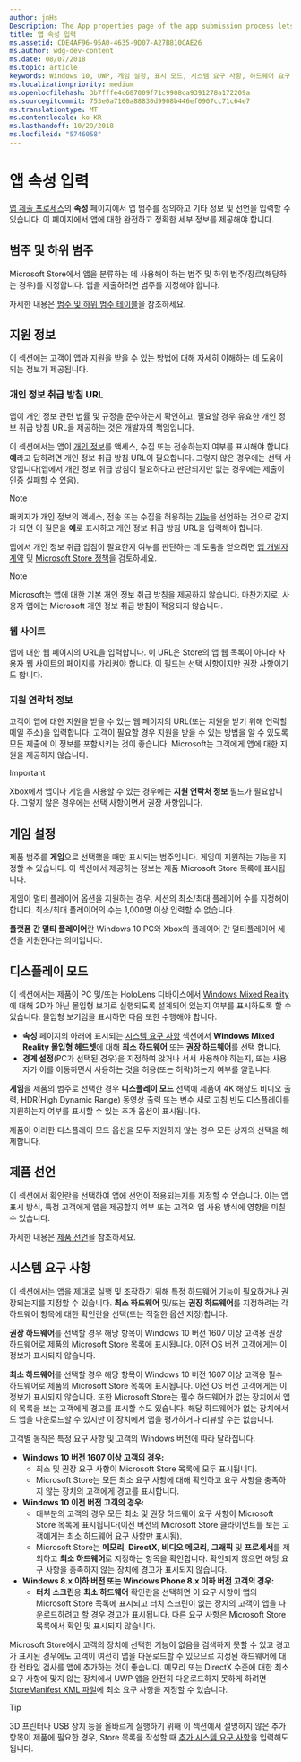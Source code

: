 ```yaml
---
author: jnHs
Description: The App properties page of the app submission process lets you define your app's category and indicate hardware preferences or other declarations.
title: 앱 속성 입력
ms.assetid: CDE4AF96-95A0-4635-9D07-A27B810CAE26
ms.author: wdg-dev-content
ms.date: 08/07/2018
ms.topic: article
keywords: Windows 10, UWP, 게임 설정, 표시 모드, 시스템 요구 사항, 하드웨어 요구 사항, 최소 하드웨어, 권장 하드웨어, 개인 정보 취급 방침, 지원 연락처 정보, 앱 웹 사이트, 지원 정보
ms.localizationpriority: medium
ms.openlocfilehash: 3b7fffe4c687009f71c9908ca9391278a172209a
ms.sourcegitcommit: 753e0a7160a88830d9908b446ef0907cc71c64e7
ms.translationtype: MT
ms.contentlocale: ko-KR
ms.lasthandoff: 10/29/2018
ms.locfileid: "5746058"
---
```

# <a name="enter-app-properties"></a>앱 속성 입력

[앱 제출 프로세스](app-submissions.md)의 **속성** 페이지에서 앱 범주를 정의하고 기타 정보 및 선언을 입력할 수 있습니다. 이 페이지에서 앱에 대한 완전하고 정확한 세부 정보를 제공해야 합니다.


## <a name="category-and-subcategory"></a>범주 및 하위 범주

Microsoft Store에서 앱을 분류하는 데 사용해야 하는 범주 및 하위 범주/장르(해당하는 경우)를 지정합니다. 앱을 제출하려면 범주를 지정해야 합니다.

자세한 내용은 [범주 및 하위 범주 테이블](category-and-subcategory-table.md)을 참조하세요.


## <a name="support-info"></a>지원 정보

이 섹션에는 고객이 앱과 지원을 받을 수 있는 방법에 대해 자세히 이해하는 데 도움이 되는 정보가 제공됩니다.

### <a name="privacy-policy-url"></a>개인 정보 취급 방침 URL

앱이 개인 정보 관련 법률 및 규정을 준수하는지 확인하고, 필요할 경우 유효한 개인 정보 취급 방침 URL을 제공하는 것은 개발자의 책임입니다.

이 섹션에서는 앱이 [개인 정보](https://docs.microsoft.com/legal/windows/agreements/store-policies#105-personal-information)를 액세스, 수집 또는 전송하는지 여부를 표시해야 합니다. **예**라고 답하려면 개인 정보 취급 방침 URL이 필요합니다. 그렇지 않은 경우에는 선택 사항입니다(앱에서 개인 정보 취급 방침이 필요하다고 판단되지만 없는 경우에는 제출이 인증 실패할 수 있음).

> [!NOTE]
> 패키지가 개인 정보의 액세스, 전송 또는 수집을 허용하는 [기능](../packaging/app-capability-declarations.md)을 선언하는 것으로 감지가 되면 이 질문을 **예**로 표시하고 개인 정보 취급 방침 URL을 입력해야 합니다.

앱에서 개인 정보 취급 압침이 필요한지 여부를 판단하는 데 도움을 얻으려면 [앱 개발자 계약](https://docs.microsoft.com/legal/windows/agreements/app-developer-agreement) 및 [Microsoft Store 정책](https://docs.microsoft.com/legal/windows/agreements/store-policies#105-personal-information)을 검토하세요. 

> [!NOTE]
> Microsoft는 앱에 대한 기본 개인 정보 취급 방침을 제공하지 않습니다. 마찬가지로, 사용자 앱에는 Microsoft 개인 정보 취급 방침이 적용되지 않습니다. 


### <a name="website"></a>웹 사이트

앱에 대한 웹 페이지의 URL을 입력합니다. 이 URL은 Store의 앱 웹 목록이 아니라 사용자 웹 사이트의 페이지를 가리켜야 합니다. 이 필드는 선택 사항이지만 권장 사항이기도 합니다.

### <a name="support-contact-info"></a>지원 연락처 정보

고객이 앱에 대한 지원을 받을 수 있는 웹 페이지의 URL(또는 지원을 받기 위해 연락할 메일 주소)을 입력합니다. 고객이 필요할 경우 지원을 받을 수 있는 방법을 알 수 있도록 모든 제출에 이 정보를 포함시키는 것이 좋습니다. Microsoft는 고객에게 앱에 대한 지원을 제공하지 않습니다.

> [!IMPORTANT]
> Xbox에서 앱이나 게임을 사용할 수 있는 경우에는 **지원 연락처 정보** 필드가 필요합니다. 그렇지 않은 경우에는 선택 사항이면서 권장 사항입니다.


## <a name="game-settings"></a>게임 설정

제품 범주를 **게임**으로 선택했을 때만 표시되는 범주입니다. 게임이 지원하는 기능을 지정할 수 있습니다. 이 섹션에서 제공하는 정보는 제품 Microsoft Store 목록에 표시됩니다.

게임이 멀티 플레이어 옵션을 지원하는 경우, 세션의 최소/최대 플레이어 수를 지정해야 합니다. 최소/최대 플레이어의 수는 1,000명 이상 입력할 수 없습니다.

**플랫폼 간 멀티 플레이어**란 Windows 10 PC와 Xbox의 플레이어 간 멀티플레이어 세션을 지원한다는 의미입니다.


## <a name="display-mode"></a>디스플레이 모드

이 섹션에서는 제품이 PC 및/또는 HoloLens 디바이스에서 [Windows Mixed Reality](https://developer.microsoft.com/windows/mixed-reality)에 대해 2D가 아닌 몰입형 보기로 실행되도록 설계되어 있는지 여부를 표시하도록 할 수 있습니다. 몰입형 보기임을 표시하면 다음 또한 수행해야 합니다.
- **속성** 페이지의 아래에 표시되는 [시스템 요구 사항](#system-requirements) 섹션에서 **Windows Mixed Reality 몰입형 헤드셋**에 대해 **최소 하드웨어** 또는 **권장 하드웨어**를 선택 합니다.
- **경계 설정**(PC가 선택된 경우)을 지정하여 앉거나 서서 사용해야 하는지, 또는 사용자가 이를 이동하면서 사용하는 것을 허용(또는 허락)하는지 여부를 알립니다. 

**게임**을 제품의 범주로 선택한 경우 **디스플레이 모드** 선택에 제품이 4K 해상도 비디오 출력, HDR(High Dynamic Range) 동영상 출력 또는 변수 새로 고침 빈도 디스플레이를 지원하는지 여부를 표시할 수 있는 추가 옵션이 표시됩니다.

제품이 이러한 디스플레이 모드 옵션을 모두 지원하지 않는 경우 모든 상자의 선택을 해제합니다.


## <a name="product-declarations"></a>제품 선언

이 섹션에서 확인란을 선택하여 앱에 선언이 적용되는지를 지정할 수 있습니다. 이는 앱 표시 방식, 특정 고객에게 앱을 제공할지 여부 또는 고객의 앱 사용 방식에 영향을 미칠 수 있습니다.

자세한 내용은 [제품 선언](app-declarations.md)을 참조하세요.

## <a name="system-requirements"></a>시스템 요구 사항

이 섹션에서는 앱을 제대로 실행 및 조작하기 위해 특정 하드웨어 기능이 필요하거나 권장되는지를 지정할 수 있습니다. **최소 하드웨어** 및/또는 **권장 하드웨어**를 지정하려는 각 하드웨어 항목에 대한 확인란을 선택(또는 적절한 옵션 지정)합니다.

**권장 하드웨어**를 선택할 경우 해당 항목이 Windows 10 버전 1607 이상 고객용 권장 하드웨어로 제품의 Microsoft Store 목록에 표시됩니다. 이전 OS 버전 고객에게는 이 정보가 표시되지 않습니다.

**최소 하드웨어**를 선택할 경우 해당 항목이 Windows 10 버전 1607 이상 고객용 필수 하드웨어로 제품의 Microsoft Store 목록에 표시됩니다. 이전 OS 버전 고객에게는 이 정보가 표시되지 않습니다. 또한 Microsoft Store는 필수 하드웨어가 없는 장치에서 앱의 목록을 보는 고객에게 경고를 표시할 수도 있습니다. 해당 하드웨어가 없는 장치에서도 앱을 다운로드할 수 있지만 이 장치에서 앱을 평가하거나 리뷰할 수는 없습니다. 

고객별 동작은 특정 요구 사항 및 고객의 Windows 버전에 따라 달라집니다.

- **Windows 10 버전 1607 이상 고객의 경우:**
     - 최소 및 권장 요구 사항이 Microsoft Store 목록에 모두 표시됩니다.
     - Microsoft Store는 모든 최소 요구 사항에 대해 확인하고 요구 사항을 충족하지 않는 장치의 고객에게 경고를 표시합니다.
- **Windows 10 이전 버전 고객의 경우:**
     - 대부분의 고객의 경우 모든 최소 및 권장 하드웨어 요구 사항이 Microsoft Store 목록에 표시됩니다(이전 버전의 Microsoft Store 클라이언트를 보는 고객에게는 최소 하드웨어 요구 사항만 표시됨).
     - Microsoft Store는 **메모리**, **DirectX**, **비디오 메모리**, **그래픽** 및 **프로세서**를 제외하고 **최소 하드웨어**로 지정하는 항목을 확인합니다. 확인되지 않으면 해당 요구 사항을 충족하지 않는 장치에 경고가 표시되지 않습니다. 
- **Windows 8.x 이하 버전 또는 Windows Phone 8.x 이하 버전 고객의 경우:**
     - **터치 스크린**용 **최소 하드웨어** 확인란을 선택하면 이 요구 사항이 앱의 Microsoft Store 목록에 표시되고 터치 스크린이 없는 장치의 고객이 앱을 다운로드하려고 할 경우 경고가 표시됩니다. 다른 요구 사항은 Microsoft Store 목록에서 확인 및 표시되지 않습니다.

Microsoft Store에서 고객의 장치에 선택한 기능이 없음을 검색하지 못할 수 있고 경고가 표시된 경우에도 고객이 여전히 앱을 다운로드할 수 있으므로 지정된 하드웨어에 대한 런타임 검사를 앱에 추가하는 것이 좋습니다. 메모리 또는 DirectX 수준에 대한 최소 요구 사항에 맞지 않는 장치에서 UWP 앱을 완전히 다운로드하지 못하게 하려면 [StoreManifest XML 파일](https://docs.microsoft.com/uwp/schemas/storemanifest/storemanifestschema2015/schema-root)에 최소 요구 사항을 지정할 수 있습니다.

> [!TIP]
> 3D 프린터나 USB 장치 등을 올바르게 실행하기 위해 이 섹션에서 설명하지 않은 추가 항목이 제품에 필요한 경우, Store 목록을 작성할 때 [추가 시스템 요구 사항](create-app-store-listings.md#additional-system-requirements)을 입력해도 됩니다.





